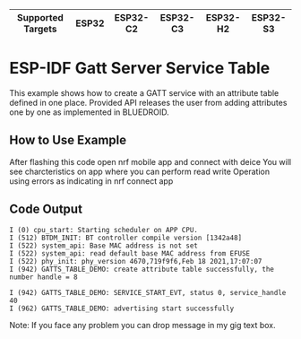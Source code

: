 | Supported Targets | ESP32 | ESP32-C2 | ESP32-C3 | ESP32-H2 | ESP32-S3 |
| ----------------- | ----- | -------- | -------- | -------- | -------- |

# ESP-IDF Gatt Server Service Table

This example shows how to create a GATT service with an attribute table defined in one place. Provided API releases the user from adding attributes one by one as implemented in BLUEDROID.

## How to Use Example
After flashing this code open nrf mobile app and connect with deice 
You will see charcteristics on app where you can perform read write 
Operation using errors as indicating in nrf connect app


## Code Output

```
I (0) cpu_start: Starting scheduler on APP CPU.
I (512) BTDM_INIT: BT controller compile version [1342a48]
I (522) system_api: Base MAC address is not set
I (522) system_api: read default base MAC address from EFUSE
I (522) phy_init: phy_version 4670,719f9f6,Feb 18 2021,17:07:07
I (942) GATTS_TABLE_DEMO: create attribute table successfully, the number handle = 8

I (942) GATTS_TABLE_DEMO: SERVICE_START_EVT, status 0, service_handle 40
I (962) GATTS_TABLE_DEMO: advertising start successfully
```
Note: If you face any problem you can drop message in my gig text box.

